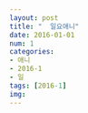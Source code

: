```yaml
---
layout: post
title: "  일요애니"
date: 2016-01-01
num: 1
categories:
- 애니
- 2016-1
- 일
tags: [2016-1]
img: 
---
```

